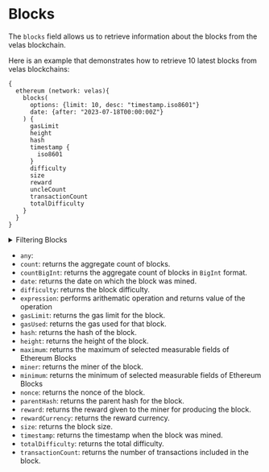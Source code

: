 # Blocks

The `blocks` field allows us to retrieve information about the blocks from the velas blockchain.

Here is an example that demonstrates how to retrieve 10 latest blocks from velas blockchains:
```
{
  ethereum (network: velas){
    blocks(
      options: {limit: 10, desc: "timestamp.iso8601"}
      date: {after: "2023-07-18T00:00:00Z"}
    ) {
      gasLimit
      height
      hash
      timestamp {
        iso8601
      }
      difficulty
      size
      reward
      uncleCount
      transactionCount
      totalDifficulty
    }
  }
}
```

<details>
<summary>Filtering Blocks</summary>

Blocks data can be filtered using following arguments:

-   `any`: A catch-all field ( OR Logic) that can be used to filter on any other field in the blocks API.
-   `blockHash`: Filter by block hash.
-   `blockReward`: Filter by block reward given to the block producer.
-   `date`: Filter by the date on which the block was mined.
-   `height`: Filter by the height of the block.
-   `miner`: Filter by the miner who mined the block.
-   `options`: Filter returned data by ordering, limiting, and constraining it. Available fields: `asc`, `ascByInteger`, `desc`, `descByInteger`, `limit`, `limitBy`, `offset`.
-   `size`: Filter by the size of the block.
-   `time`: Filter by when the block was mined.
-   `transactionCount`: Filter by the number of transactions in the block.


</details>

-   `any`:
-   `count`: returns the aggregate count of blocks.
-   `countBigInt`: returns the aggregate count of blocks in `BigInt` format.
-   `date`: returns the date on which the block was mined.
-   `difficulty`: returns the block difficulty.
-   `expression`: performs arithematic operation and returns value of the operation
-   `gasLimit`: returns the gas limit for the block.
-   `gasUsed`: returns the gas used for that block.
-   `hash`: returns the hash of the block.
-   `height`: returns the height of the block.
-   `maximum`: returns the maximum of selected measurable fields of Ethereum Blocks
-   `miner`: returns the miner of the block.
-   `minimum`: returns the minimum of selected measurable fields of Ethereum Blocks
-   `nonce`: returns the nonce of the block.
-   `parentHash`: returns the parent hash for the block.
-   `reward`: returns the reward given to the miner for producing the block.
-   `rewardCurrency`: returns the reward currency.
-   `size`: returns the block size.
-   `timestamp`: returns the timestamp when the block was mined.
-   `totalDifficulty`: returns the total difficulty.
-   `transactionCount`: returns the number of transactions included in the block.

